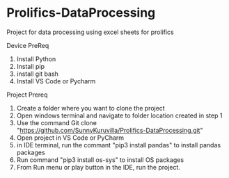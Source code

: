 # Prolifics-DataProcessing
Project for data processing using excel sheets  for prolifics




Device PreReq
1. Install Python
2. Install pip
3. install git bash
4. Install VS Code or Pycharm

Project Prereq
1. Create a folder where you want to clone the project
2. Open windows terminal and navigate to folder location created in step 1
3. Use the command Git clone "https://github.com/SunnyKuruvilla/Prolifics-DataProcessing.git"
4. Open project in VS Code or PyCharm
5. in IDE terminal, run the commant "pip3 install pandas" to install pandas packages
6. Run command "pip3 install os-sys" to install OS packages
7. From Run menu or play button in the IDE, run the project.